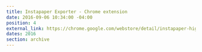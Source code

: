 ```yaml
---
title: Instapaper Exporter - Chrome extension
date: 2016-09-06 10:34:00 -04:00
position: 4
external_link: https://chrome.google.com/webstore/detail/instapaper-highlights-exp/oiklmlodhebcmaijgmheoafagfhbeohm
dates: 2016
section: archive
---
```


